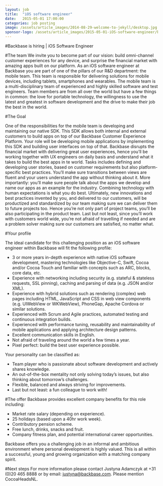 ```yaml
---
layout: job
title:  "iOS software engineer"
date:   2015-05-01 17:00:00
categories: job posting
image: /assets/article_images/2014-08-29-welcome-to-jekyll/desktop.jpg
sponsor-logo: /assets/article_images/2015-05-01-iOS-software-engineer/backbase.png
---
```


#Backbase is hiring | iOS Software Engineer

#The team
We invite you to become part of our vision: build omni-channel customer experiences for any device, and surprise the financial market with amazing apps built on our platform. As an iOS software engineer at Backbase you are part of one of the pillars of our R&D department: the mobile team. This team is responsible for delivering solutions for mobile devices, including tablets, smartphones and wearables. The mobile team is a multi-disciplinary team of experienced and highly skilled software and test engineers. Team members are from all over the world but have a few things in common: the love for portable technology, the willingness to use the latest and greatest in software development and the drive to make their job the best in the world.

#The Goal

One of the responsibilities for the mobile team is developing and maintaining our native SDK. This SDK allows both internal and external customers to build apps on top of our Backbase Customer Experience Platform. Your role will be developing mobile applications by implementing this SDK and building user interfaces on top of that. Backbase disrupts the financial market with delivering great user experiences, hence you’ll be working together with UX engineers on daily basis and understand what it takes to build the best apps in te world. Tasks includes defining and developing user stories, based on customer requirements but also platform-specific best practices. You’ll make sure transitions between views are fluent and your users understand the app without thinking about it. More importantly: you’ll make sure people talk about the apps we develop and name our apps as an example for the industry. Combining technology with human expectations is what you do best. Ultimately, new innovations and best practices invented by you, and delivered to our customers, will be productized and standardized by our team making sure we can deliver them to future projects too. Hence you’re not only part of project teams, you’ll be also participating in the product team. Last but not least, since you’ll work with customers world wide, you’re not afraid of travelling if needed and are a problem solver making sure our customers are satisfied, no matter what.

#Your profile

The ideal candidate for this challenging position as an iOS software engineer within Backbase will fit the following profile:

- 3 or more years in-depth experience with native iOS software development, mastering technologies like Objective-C, Swift, Cocoa and/or Cocoa Touch and familiar with concepts such as ARC, blocks, core data, etc.
- Experience with networking including security (e.g. stateful & stateless requests, SSL pinning), caching and parsing of data (e.g. JSON and/or XML).
- Experience with hybrid solutions such as rendering (complex) web pages including HTML, JavaScript and CSS in web view components (e.g. UIWebView or WKWebView), PhoneGap, Apache Cordova or similar solutions.
- Experienced with Scrum and Agile practices, automated testing and continuous integration builds.
- Experienced with performance tuning, reusability and maintainability of mobile applications and applying architecture design patterns.
- Excellent communication skills in English.
- Not afraid of traveling around the world a few times a year.
- Pixel perfect: build the best user experience possible.

Your personality can be classified as:

- Team player who is passionate about software development and actively shares knowledge.
- An out-of-the-box mentality not only solving today’s issues, but also thinking about tomorrow’s challenges.
- Flexible, balanced and always striving for improvements.
- Last but not least: a fun colleague to work with!

#The offer
Backbase provides excellent company benefits for this role including:

- Market rate salary (depending on experience).
- 25 holidays (based upon a 40hr work week).
- Contributory pension scheme.
- Free lunch, drinks, snacks and fruit.
- Company fitness plan, and potential international career opportunities.

Backbase offers you a challenging job in an informal and ambitious environment where personal development is highly valued. This is all within a successful, young and growing organization with a matching company spirit.

#Next steps
For more information please contact Justyna Adamczyk at +31 (0)20 465 8888 or by email: [justyna@backbase.com](mailto:justyna@backbase.com). Please mention CocoaHeadsNL.

